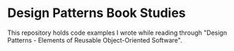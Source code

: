 # Design Patterns Book Studies

This repository holds code examples I wrote while reading through "Design
Patterns - Elements of Reusable Object-Oriented Software".
